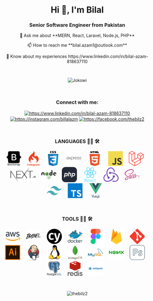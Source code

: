 <h1 align="center">Hi 👋, I'm Bilal</h1>
<h3 align="center">Senior Software Engineer from Pakistan</h3>

<p align="center">💬 Ask me about **MERN, React, Laravel, Node.js, PHP**</p>

<p align="center">📫 How to reach me **bilal.azam1@outlook.com**</p>

<p align="center">📄 Know about my experiences https://www.linkedin.com/in/bilal-azam-818637110</p>

<br />

<div align="center">

![Jokowi](https://github-profile-summary-cards.vercel.app/api/cards/profile-details?username=thebilz2&theme=monokai)

</div>

<br />

<h3 align="center">Connect with me:</h3>
<p align="center">
<a href="https://www.linkedin.com/in/bilal-azam-818637110" target="blank"><img align="center" src="https://raw.githubusercontent.com/rahuldkjain/github-profile-readme-generator/master/src/images/icons/Social/linked-in-alt.svg" alt="https://www.linkedin.com/in/bilal-azam-818637110" height="30" width="40" /></a>
<a href="https://instagram.com/billalazm" target="blank"><img align="center" src="https://raw.githubusercontent.com/rahuldkjain/github-profile-readme-generator/master/src/images/icons/Social/instagram.svg" alt="https://instagram.com/billalazm" height="30" width="40" /></a>
<a href="https://facebook.com/thebilz2" target="blank"><img align="center" src="https://raw.githubusercontent.com/rahuldkjain/github-profile-readme-generator/master/src/images/icons/Social/facebook.svg" alt="https://facebook.com/thebilz2" height="30" width="40" /></a>
</p>

<br />

<h3 align="center">LANGUAGES 👨‍💻 🛠</h3>

<p align="center">
    <img src="./icons/languages/bootstrap.svg" style="width: auto; height: 50px; margin-right:15px;"/>
    <img src="./icons/languages/codeignitor.svg" style="width: auto; height: 50px; margin-right:15px;"/>
    <img src="./icons/languages/css3.svg" style="width: auto; height: 50px; margin-right:15px;"/>
    <img src="./icons/languages/express.svg" style="width: auto; height: 50px; margin-right:15px;"/>
    <img src="./icons/languages/html5.svg" style="width: auto; height: 50px; margin-right:15px;"/>
    <img src="./icons/languages/javascript.svg" style="width: auto; height: 50px; margin-right:15px;"/>
    <img src="./icons/languages/laravel.svg" style="width: auto; height: 50px; margin-right:15px;"/>
    <img src="./icons/languages/next.svg" style="width: auto; height: 50px; margin-right:15px;"/>
    <img src="./icons/languages/nodejs.svg" style="width: auto; height: 50px; margin-right:15px;"/>
    <img src="./icons/languages/PHP.svg" style="width: auto; height: 50px; margin-right:15px;"/>
    <img src="./icons/languages/react.svg" style="width: auto; height: 50px; margin-right:15px;"/>
    <img src="./icons/languages/redux.svg" style="width: auto; height: 50px; margin-right:15px;"/>
    <img src="./icons/languages/sass.svg" style="width: auto; height: 50px; margin-right:15px;"/>
    <img src="./icons/languages/tailwind.svg" style="width: auto; height: 50px; margin-right:15px;"/>
    <img src="./icons/languages/typescript.svg" style="width: auto; height: 50px; margin-right:15px;"/>
    <img src="./icons/languages/vuejs.svg" style="width: auto; height: 50px; margin-right:15px;"/>
</p>

<br />

<h3 align="center">TOOLS 👨‍💻 🛠</h3>

<p align="center">
    <img src="./icons/tools/aws.svg" style="width: auto; height: 50px; margin-right:15px;"/>
    <img src="./icons/tools/babel.svg" style="width: auto; height: 50px; margin-right:15px;"/>
    <img src="./icons/tools/cypress.svg" style="width: auto; height: 50px; margin-right:15px;"/>
    <img src="./icons/tools/docker.svg" style="width: auto; height: 50px; margin-right:15px;"/>
    <img src="./icons/tools/figma.svg" style="width: auto; height: 50px; margin-right:15px;"/>
    <img src="./icons/tools/firease.svg" style="width: auto; height: 50px; margin-right:15px;"/>
    <img src="./icons/tools/git.svg" style="width: auto; height: 50px; margin-right:15px;"/>
    <img src="./icons/tools/illustrator.svg" style="width: auto; height: 50px; margin-right:15px;"/>
    <img src="./icons/tools/jenkins.svg" style="width: auto; height: 50px; margin-right:15px;"/>
    <img src="./icons/tools/linux.svg" style="width: auto; height: 50px; margin-right:15px;"/>
    <img src="./icons/tools/mongodb.svg" style="width: auto; height: 50px; margin-right:15px;"/>
    <img src="./icons/tools/mysql.svg" style="width: auto; height: 50px; margin-right:15px;"/>
    <img src="./icons/tools/nginx.svg" style="width: auto; height: 50px; margin-right:15px;"/>
    <img src="./icons/tools/photoshop.svg" style="width: auto; height: 50px; margin-right:15px;"/>
    <img src="./icons/tools/postgresql.svg" style="width: auto; height: 50px; margin-right:15px;"/>
    <img src="./icons/tools/redis.svg" style="width: auto; height: 50px; margin-right:15px;"/>
    <img src="./icons/tools/webpack.svg" style="width: auto; height: 50px; margin-right:15px;"/>
</p>

<br />

<p align="center">
    <img align="center" src="https://github-readme-stats.vercel.app/api/top-langs?username=thebilz2&show_icons=true&locale=en&layout=donut" alt="thebilz2" />
</p>
